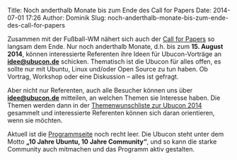 Title: Noch anderthalb Monate bis zum Ende des Call for Papers
Date: 2014-07-01 17:26
Author: Dominik
Slug: noch-anderthalb-monate-bis-zum-ende-des-call-for-papers

Zusammen mit der Fußball-WM nähert sich auch der [Call for
Papers](/2014/cfp) so langsam dem Ende. Nur noch anderthalb Monate, d.h.
bis zum **15. August 2014**, können interessierte Referenten ihre Ideen
für Ubucon-Vorträge an **<idee@ubucon.de>** schicken. Thematisch ist die
Ubucon für alles offen, es sollte nur mit Ubuntu, Linux und/oder Open
Source zu tun haben. Ob Vortrag, Workshop oder eine Diskussion – alles
ist gefragt.


Aber nicht nur Referenten, auch alle Besucher können uns über
**<idee@ubucon.de>** mitteilen, an welchen Themen sie Interesse haben.
Die Themen werden dann in der [Themenwunschliste zur Ubucon
2014](/2014/themenwunschliste) gesammelt und interessierte Referenten
können sich daran orientieren, wenn sie möchten.


Aktuell ist die [Programmseite](/2014/programm) noch recht leer. Die
Ubucon steht unter dem Motto **„10 Jahre Ubuntu, 10 Jahre Community“**,
und so kann die starke Community auch mitmachen und das Programm aktiv
gestalten.



